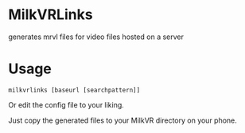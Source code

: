 # MilkVRLinks
generates mrvl files for video files hosted on a server

Usage
=====
```
milkvrlinks [baseurl [searchpattern]]
```
Or edit the config file to your liking.

Just copy the generated files to your MilkVR directory on your phone.


